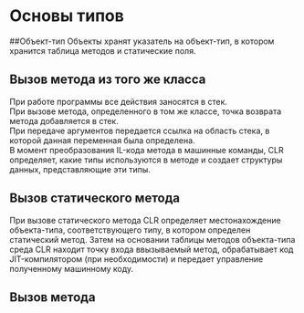 # Основы типов
##Объект-тип
Объекты хранят указатель на объект-тип, в котором хранится таблица методов и статические поля.
## Вызов метода из того же класса
При работе программы все действия заносятся в стек.</br>
При вызове метода, определенного в том же классе, точка возврата метода добавляется в стек.</br>
При передаче аргументов передается ссылка на область стека, в которой данная переменная была определена.</br>
В момент преобразования IL-кода метода в машинные команды, CLR определяет, какие типы используются в методе и
 создает структуры данных, представляющие эти типы.

## Вызов статического метода
При вызове статического метода CLR определяет местонахождение объекта-типа,
соответствующего типу, в котором определен статический метод. Затем на основании
таблицы методов объекта-типа среда CLR находит точку входа ввызываемый метод,
обрабатывает код JIT-компилятором (при необходимости) и передает управление
полученному машинному коду.  

## Вызов метода
